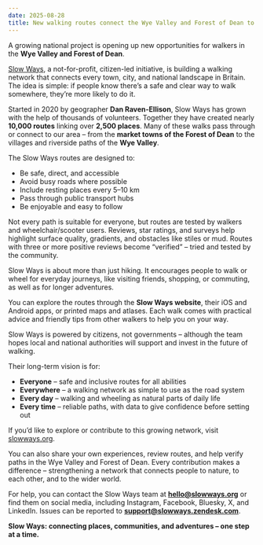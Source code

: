 ```yaml
---
date: 2025-08-28
title: New walking routes connect the Wye Valley and Forest of Dean to Britain’s national network  
---
```


A growing national project is opening up new opportunities for walkers in the **Wye Valley and Forest of Dean**.  

[Slow Ways](https://slowways.org), a not-for-profit, citizen-led initiative, is building a walking network that connects every town, city, and national landscape in Britain. The idea is simple: if people know there’s a safe and clear way to walk somewhere, they’re more likely to do it.  

Started in 2020 by geographer **Dan Raven-Ellison**, Slow Ways has grown with the help of thousands of volunteers. Together they have created nearly **10,000 routes** linking over **2,500 places**. Many of these walks pass through or connect to our area – from the **market towns of the Forest of Dean** to the villages and riverside paths of the **Wye Valley**.  

The Slow Ways routes are designed to:  

- Be safe, direct, and accessible  
- Avoid busy roads where possible  
- Include resting places every 5–10 km  
- Pass through public transport hubs  
- Be enjoyable and easy to follow  

Not every path is suitable for everyone, but routes are tested by walkers and wheelchair/scooter users. Reviews, star ratings, and surveys help highlight surface quality, gradients, and obstacles like stiles or mud. Routes with three or more positive reviews become “verified” – tried and tested by the community.  

Slow Ways is about more than just hiking. It encourages people to walk or wheel for everyday journeys, like visiting friends, shopping, or commuting, as well as for longer adventures.  

You can explore the routes through the **Slow Ways website**, their iOS and Android apps, or printed maps and atlases. Each walk comes with practical advice and friendly tips from other walkers to help you on your way.  

Slow Ways is powered by citizens, not governments – although the team hopes local and national authorities will support and invest in the future of walking.  

Their long-term vision is for:  

- **Everyone** – safe and inclusive routes for all abilities  
- **Everywhere** – a walking network as simple to use as the road system  
- **Every day** – walking and wheeling as natural parts of daily life  
- **Every time** – reliable paths, with data to give confidence before setting out  

If you’d like to explore or contribute to this growing network, visit [slowways.org](https://slowways.org).  

You can also share your own experiences, review routes, and help verify paths in the Wye Valley and Forest of Dean. Every contribution makes a difference – strengthening a network that connects people to nature, to each other, and to the wider world.  

For help, you can contact the Slow Ways team at **hello@slowways.org** or find them on social media, including Instagram, Facebook, Bluesky, X, and LinkedIn. Issues can be reported to **support@slowways.zendesk.com**.  

**Slow Ways: connecting places, communities, and adventures – one step at a time.**
